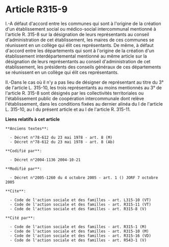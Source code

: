 # Article R315-9

I.-A défaut d'accord entre les communes qui sont à l'origine de la création d'un établissement social ou médico-social
intercommunal mentionné à l'article R. 315-8 sur la désignation de leurs représentants au conseil d'administration de cet
établissement, les maires de ces communes se réunissent en un collège qui élit ces représentants. De même, à défaut d'accord
entre les départements qui sont à l'origine de la création d'un établissement interdépartemental mentionné au même article
sur la désignation de leurs représentants au conseil d'administration de cet établissement, les présidents des conseils
généraux de ces départements se réunissent en un collège qui élit ces représentants. 

II.-Dans le cas où il n'y a pas lieu de désigner de représentant au titre du 3° de l'article L. 315-10, les trois
représentants au moins mentionnés au 3° de l'article R. 315-8 sont désignés par les collectivités territoriales ou
l'établissement public de coopération intercommunale dont relève l'établissement, dans les conditions fixées au dernier
alinéa du I de l'article L. 315-10, au I du présent article et au I de l'article R. 315-11.

**Liens relatifs à cet article**

	**Anciens textes**:

	  - Décret n°78-612 du 23 mai 1978 - art. 8 (M)
	  - Décret n°78-612 du 23 mai 1978 - art. 8 (Ab)

	**Codifié par**:

	  - Décret n°2004-1136 2004-10-21

	**Modifié par**:

	  - Décret n°2005-1260 du 4 octobre 2005 - art. 1 () JORF 7 octobre 2005

	**Cite**:

	  - Code de l'action sociale et des familles - art. L315-10 (VT)
	  - Code de l'action sociale et des familles - art. R315-11 (VT)
	  - Code de l'action sociale et des familles - art. R315-8 (V)

	**Cité par**:

	  - Code de l'action sociale et des familles - art. R315-1 (M)
	  - Code de l'action sociale et des familles - art. R315-10 (M)
	  - Code de l'action sociale et des familles - art. R315-16 (VD)
	  - Code de l'action sociale et des familles - art. R543-1 (V)
